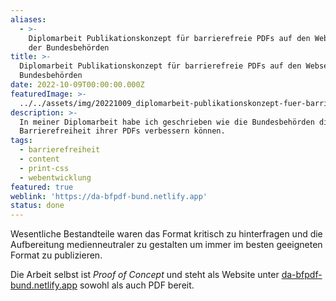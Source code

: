 ```yaml
---
aliases:
  - >-
    Diplomarbeit Publikationskonzept für barrierefreie PDFs auf den Webseiten
    der Bundesbehörden
title: >-
  Diplomarbeit Publikationskonzept für barrierefreie PDFs auf den Webseiten der
  Bundesbehörden
date: 2022-10-09T00:00:00.000Z
featuredImage: >-
  ../../assets/img/20221009_diplomarbeit-publikationskonzept-fuer-barrierefreie-pdfs-auf-den-webseiten-der-bundesbehoerden.png
description: >-
  In meiner Diplomarbeit habe ich geschrieben wie die Bundesbehörden die
  Barrierefreiheit ihrer PDFs verbessern können.
tags:
  - barrierefreiheit
  - content
  - print-css
  - webentwicklung
featured: true
weblink: 'https://da-bfpdf-bund.netlify.app'
status: done
---
```

Wesentliche Bestandteile waren das Format kritisch zu hinterfragen und die Aufbereitung medienneutraler zu gestalten um immer im besten geeigneten Format zu publizieren.

Die Arbeit selbst ist _Proof of Concept_ und steht als Website unter [da-bfpdf-bund.netlify.app](https://da-bfpdf-bund.netlify.app/) sowohl als auch PDF bereit.

